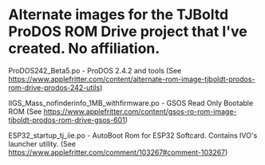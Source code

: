 # Alternate images for the TJBoltd ProDOS ROM Drive project that I've created. No affiliation.


ProDOS242_Beta5.po - ProDOS 2.4.2 and tools (See https://www.applefritter.com/content/alternate-rom-image-tjboldt-prodos-rom-drive-prodos-242-utils)

IIGS_Mass_nofinderinfo_1MB_withfirmware.po - GSOS Read Only Bootable ROM (See https://www.applefritter.com/content/gsos-ro-rom-image-tjboldt-prodos-rom-drive-gsos-601)

ESP32_startup_tj_iie.po - AutoBoot Rom for ESP32 Softcard. Contains IVO's launcher utility. (See https://www.applefritter.com/comment/103267#comment-103267)
